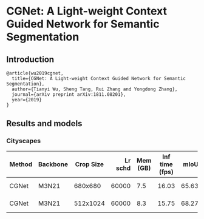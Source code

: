 # CGNet: A Light-weight Context Guided Network for Semantic Segmentation

## Introduction

```latext
@article{wu2019cgnet,
  title={CGNet: A Light-weight Context Guided Network for Semantic Segmentation},
  author={Tianyi Wu, Sheng Tang, Rui Zhang and Yongdong Zhang},
  journal={arXiv preprint arXiv:1811.08201},
  year={2019}
}
```

## Results and models

### Cityscapes

|  Method   | Backbone | Crop Size | Lr schd | Mem (GB) | Inf time (fps) | mIoU  | mIoU(ms+flip) |                                                                                                                                                                                                          download                                                                                                                                                                                                          |
|-----------|----------|-----------|--------:|----------|----------------|------:|--------------:|----------------------------------------------------------------------------------------------------------------------------------------------------------------------------------------------------------------------------------------------------------------------------------------------------------------------------------------------------------------------------------------------------------------------------|
| CGNet | M3N21  | 680x680  |   60000 |      7.5 |           16.03 | 65.63 |     68.04 | [model](https://download.openmmlab.com/mmsegmentation/v0.5/cgnet/cgnet_680x680_60k_cityscapes/cgnet_680x680_60k_cityscapes_20201101_110253-4c0b2f2d.pth) &#124; [log](https://download.openmmlab.com/mmsegmentation/v0.5/cgnet/cgnet_680x680_60k_cityscapes/cgnet_680x680_60k_cityscapes-20201101_110253.log.json) |
| CGNet | M3N21  | 512x1024 |   60000 |      8.3 |           15.75 | 68.27 |     70.33 | [model](https://download.openmmlab.com/mmsegmentation/v0.5/cgnet/cgnet_512x1024_60k_cityscapes/cgnet_512x1024_60k_cityscapes_20201101_110254-124ea03b.pth) &#124; [log](https://download.openmmlab.com/mmsegmentation/v0.5/cgnet/cgnet_512x1024_60k_cityscapes/cgnet_512x1024_60k_cityscapes-20201101_110254.log.json) |
